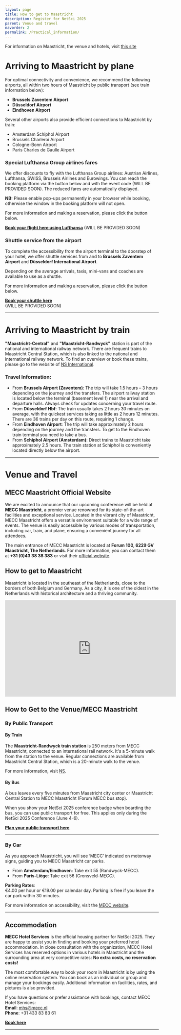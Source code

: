 ```yaml
---
layout: page
title: How to get to Maastricht
description: Register for NetSci 2025
parent: Venue and travel
navorder: 2
permalink: /Practical_information/
---
```



For information on Maastricht, the venue and hotels, visit [this site](/Maastricht)


# Arriving to Maastricht by plane

For optimal connectivity and convenience, we recommend the following airports, all within two hours of Maastricht by public transport (see train information below):

- **Brussels Zaventem Airport**
- **Düsseldorf Airport**
- **Eindhoven Airport**


Several other airports also provide efficient connections to Maastricht by train:

- Amsterdam Schiphol Airport
- Brussels Charleroi Airport
- Cologne-Bonn Airport
- Paris Charles de Gaulle Airport


### Special Lufthansa Group airlines fares

We offer discounts to fly with the Lufthansa Group airlines: Austrian Airlines, Lufthansa, SWISS, Brussels Airlines and Eurowings. You can reach the booking platform via the button below and with the event code (WILL BE PROVIDED SOON). The reduced fares are automatically displayed.

**NB:** Please enable pop-ups permanently in your browser while booking, otherwise the window in the booking platform will not open.

For more information and making a reservation, please click the button below.

[**Book your flight here using Lufthansa**](#)
(WILL BE PROVIDED SOON)


### Shuttle service from the airport

To complete the accessibility from the airport terminal to the doorstep of your hotel, we offer shuttle services from and to **Brussels Zaventem Airport** and **Düsseldorf International Airport**.

Depending on the average arrivals, taxis, mini-vans and coaches are available to use as a shuttle.

For more information and making a reservation, please click the button below.

[**Book your shuttle here**](#)  
(WILL BE PROVIDED SOON)

---

# Arriving to Maastricht by train

**"Maastricht-Central"** and **"Maastricht-Randwyck"** station is part of the national and international railway network. There are frequent trains to Maastricht Central Station, which is also linked to the national and international railway network. To find an overview or book these trains, please go to the website of [NS International](https://www.nsinternational.nl).

### Travel Information:

- From **Brussels Airport (Zaventem)**: The trip will take 1.5 hours – 3 hours depending on the journey and the transfers. The airport railway station is located below the terminal (basement level 1) near the arrival and departure halls. Always check for updates concerning your travel route.
- From **Düsseldorf Hbf**: The train usually takes 2 hours 30 minutes on average, with the quickest services taking as little as 2 hours 12 minutes. There are 36 trains per day on this route, requiring 1 change.
- From **Eindhoven Airport**: The trip will take approximately 2 hours depending on the journey and the transfers. To get to the Eindhoven train terminal you need to take a bus.
- From **Schiphol Airport (Amsterdam)**: Direct trains to Maastricht take approximately 2.5 hours. The train station at Schiphol is conveniently located directly below the airport.

---


# Venue and Travel

## MECC Maastricht Official Website

We are excited to announce that our upcoming conference will be held at **MECC Maastricht**, a premier venue renowned for its state-of-the-art facilities and exceptional service. Located in the vibrant city of Maastricht, MECC Maastricht offers a versatile environment suitable for a wide range of events. The venue is easily accessible by various modes of transportation, including car, train, and plane, ensuring a convenient journey for all attendees.

The main entrance of MECC Maastricht is located at **Forum 100, 6229 GV Maastricht, The Netherlands**. For more information, you can contact them at **+31 (0)43 38 38 383** or visit their [official website](https://mecc.nl).

## How to get to Maastricht

Maastricht is located in the southeast of the Netherlands, close to the borders of both Belgium and Germany. As a city, it is one of the oldest in the Netherlands with historical architecture and a thriving community.


<div class="video-wrapper mt-10">
    <iframe width="560" height="315" src="https://www.youtube.com/embed/dqqNR1oU-hc?si=ZBZFivyJq6jpPTLE" title="YouTube video player" frameborder="0" allow="accelerometer; autoplay; clipboard-write; encrypted-media; gyroscope; picture-in-picture; web-share" referrerpolicy="strict-origin-when-cross-origin" allowfullscreen alt_video="LSauVD3F2Dk?si=6zBj0PfHFmjPAxB-"></iframe>
</div>


## How to Get to the Venue/MECC Maastricht

### By Public Transport

#### By Train

The **Maastricht-Randwyck train station** is 250 meters from MECC Maastricht, connected to an international rail network. It's a 5-minute walk from the station to the venue. Regular connections are available from Maastricht Central Station, which is a 20-minute walk to the venue.

For more information, visit [NS](https://www.ns.nl/).

#### By Bus

A bus leaves every five minutes from Maastricht city center or Maastricht Central Station to MECC Maastricht (Forum MECC bus stop).

When you show your NetSci 2025 conference badge when boarding the bus, you can use public transport for free. This applies only during the NetSci 2025 Conference (June 4-6).

[**Plan your public transport here**](https://9292.nl)

---

### By Car

As you approach Maastricht, you will see ‘MECC’ indicated on motorway signs, guiding you to MECC Maastricht car parks.  
- From **Amsterdam/Eindhoven**: Take exit 55 (Randwyck-MECC).  
- From **Paris-Liège**: Take exit 56 (Gronsveld-MECC).

**Parking Rates**:  
€4.00 per hour or €19.00 per calendar day. Parking is free if you leave the car park within 30 minutes.

For more information on accessibility, visit the [MECC website](https://mecc.nl).

---

## Accommodation

**MECC Hotel Services** is the official housing partner for NetSci 2025. They are happy to assist you in finding and booking your preferred hotel accommodation. In close consultation with the organization, MECC Hotel Services has reserved options in various hotels in Maastricht and the surrounding area at very competitive rates: **No extra costs, no reservation costs!**

The most comfortable way to book your room in Maastricht is by using the online reservation system. You can book as an individual or group and manage your bookings easily. Additional information on facilities, rates, and pictures is also provided.

If you have questions or prefer assistance with bookings, contact MECC Hotel Services:  
**Email**: mhs@mecc.nl  
**Phone**: +31 433 83 83 61  

[**Book here**](https://mecc.b-com.hosting/CommunityPortal/ProgressivePortal/NETSCI2025/App/Views/InformationPage/View.aspx?InformationPageID=715)



---


<!--
## Registration information
...


## How to make it to Maastricht

Info on the airports


### Shuttle services

To complete the accessibility from the airport terminal to the doorstep of your hotel, we will provide shuttle services from and to Brussels Zaventem Airport and Düsseldorf International Airport.

Depending on the average arrivals of the delegates, taxi’s, mini-vans and coaches are available to use as a shuttle.
 
For more information and making a reservation, please click the button below.


(BUTTON) Book your shuttle”

 
### Reduced fares with Lufthansa

 
The Lufthansa Group airlines bring people together - every day, all around the world. The global route network of Austrian Airlines, Lufthansa, SWISS, Brussels Airlines and Eurowings offers optimal connection and combination options, so you will benefit from quick and direct flights to the event.

You will reach the booking platform via the button below and with the event code NLAPITX. The reduced fares are automatically displayed.

 

NB: Please enable pop-ups permanently in your browser while booking, otherwise the window in the booking platform will not open.

 

For more information and making a reservation, please click the button below.

 

(BUTTON)Book your flight here” -->


